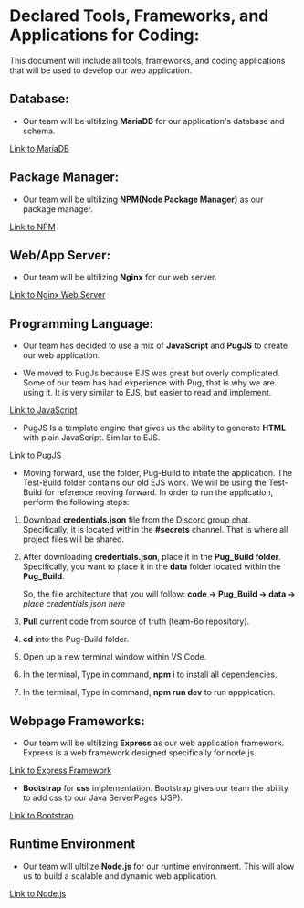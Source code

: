 # Declared Tools, Frameworks, and Applications for Coding:
This document will include all tools, frameworks, and coding applications that will be used to develop our web application. 

## Database: 

- Our team will be ultilizing **MariaDB** for our application's database and schema.

[Link to MariaDB](https://mariadb.org)

## Package Manager: 

- Our team will be ultilizing **NPM(Node Package Manager)** as our package manager. 

[Link to NPM](https://www.npmjs.com/package/npm)

## Web/App Server: 

- Our team will be ultilizing **Nginx** for our web server.

[Link to Nginx Web Server](https://www.nginx.com)

## Programming Language:

- Our team has decided to use a mix of **JavaScript** and **PugJS** to create our web application.

- We moved to PugJs because EJS was great but overly complicated. Some of our team has had experience with Pug, that is why we are using it. It is very similar to EJS, but easier to read and implement.

[Link to JavaScript](https://www.javascript.com)

- PugJS Is a template engine that gives us the ability to generate **HTML** with plain JavaScript. Similar to EJS.

[Link to PugJS](https://pugjs.org/api/getting-started.html)

- Moving forward, use the folder, Pug-Build to intiate the application. The Test-Build folder contains our old EJS work. We will be using the Test-Build for reference moving forward. In order to run the application, perform the following steps:

1. Download **credentials.json** file from the Discord group chat. Specifically, it is located within the **#secrets** channel. That is where all project files will be shared. 
2. After downloading **credentials.json**, place it in the **Pug_Build folder**. Specifically, you want to place it in the **data** folder located within the **Pug_Build**.
    
    So, the file architecture that you will follow: **code -> Pug_Build -> data ->** *place credentials.json here*
    
3. **Pull** current code from source of truth (team-6o repository).
4. **cd** into the Pug-Build folder.
5. Open up a new terminal window within VS Code.
6. In the terminal, Type in command, **npm i** to install all dependencies. 
7. In the terminal, Type in command, **npm run dev** to run apppication.

## Webpage Frameworks:
- Our team will be ultilizing **Express** as our web application framework. Express is a web framework designed specifically for node.js. 

[Link to Express Framework](https://expressjs.com)

- **Bootstrap** for **css** implementation.
Bootstrap gives our team the ability to add css to our Java ServerPages (JSP).

[Link to Bootstrap](https://getbootstrap.com)

## Runtime Environment
- Our team will ultilize **Node.js** for our runtime environment. This will alow us to build a scalable and dynamic web application.

[Link to Node.js](https://nodejs.org/en/)